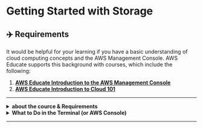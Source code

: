 # Getting Started with Storage

## ✈️ Requirements

It would be helpful for your learning if you have a basic understanding of cloud computing concepts and the AWS Management Console. AWS Educate supports this background with courses, which include the following:

1. [**AWS Educate Introduction to the AWS Management Console**](../03_Introduction%20to%20the%20AWS%20Management%20Console/readme.md)
2. [**AWS Educate Introduction to Cloud 101**](../01_Introduction%20to%20Cloud%20101/readme.md)

---

<details>	
          <summary><b>about the cource & Requirements</b></summary>
<div>
🚥🚥🚥🚥🚥🚥🚥🚥🚥🚥
  
When you consider running your workloads on Amazon Web Services (AWS), you might first consider your storage options. AWS storage provides the services that you need to build the storage solution that’s right for your business. You will review the primary storage types and the differences between them. You will also learn how to identify the right solution in the cloud based on your requirements. 

You will then focus on Amazon Simple Storage Service (Amazon S3), an object storage service that offers industry-leading scalability, data availability, security, and performance.  Customers of all sizes and industries can use Amazon S3 to store and protect any amount of data for a range of use cases. These use cases include websites, mobile applications, backup and restore, archive, enterprise applications, Internet of Things (IoT) devices, and big data analytics. 

In this course, you acquire the knowledge that you need to start using Amazon S3. You learn about the key elements of Amazon S3 and explore how to configure them. You learn how to upload data to Amazon S3 and what additional AWS services you can use to transfer data to Amazon S3 at scale. You also learn the basic elements of security within Amazon S3. 

## Course Level 
This course is a foundational level course that is written for learners beginning with cloud computing and AWS services. When you start this course, you don’t need to have a deep knowledge of cloud computing. If you have more knowledge of cloud computing, you might still find this course helpful in refreshing your knowledge and practicing your skills. 

It would be helpful for your learning if you have a basic understanding of cloud computing concepts and the AWS Management Console. AWS Educate supports this background with courses, which include the following:

1. AWS Educate Introduction to the AWS Management Console
2. AWS Educate Introduction to Cloud 101

## Objectives
By the end of this course you will be able to do the following:

- Discuss different types of storage solutions and their features and benefits.
- Discuss the features and concepts of Amazon S3.
- Describe Amazon S3 storage classes and associated use cases.
- Discuss how to use Amazon S3 to create a bucket, upload objects, and work with objects.
- Describe Amazon S3 configurations for cost savings and security.
- Identify other AWS storage solutions and their use cases.
- Use Amazon S3 to create a static website.

## Course Layout
This course is self-paced, and you can take it in as many sessions as you would like. You can stop and come back at any time. The course will hold your progress. 

The course is laid out in three main sections.  

1. The first section is the content module. In this section, you will acquire knowledge and skills related to the content. You should expect to spend about 45 minutes on the content. 
2. The second section is the hands-on simulation where you will get to practice your new skills. The simulation is aligned to the content, and you should know everything that you need in order to complete the simulation. Pay special attention to the simulation directions. You should expect to spend about 45 minutes completing the simulation. 
3. The third section is the final assessment. You must pass the final assessment with a score of 70 percent or better to complete the course and earn a badge. You should expect to spend about 20 minutes completing the final assessment. 

## Getting Started Learning Pathway
This course is part of a series of courses designed to give you a solid foundation in cloud computing. Each course focuses on a specific domain of cloud computing.

Though you can take any of the courses at any time, it is suggested that you take the courses in the following order:

1. Getting Started with Storage
2. Getting Started with Compute
3. Getting Started with Networking
4. Getting Started with Databases 
5. Getting Started with Cloud Operations
6. Getting Started with Security
7. Getting Started with Serverless

## How to Get Help
If you need help when you are taking a course, you can get help from the panel on the left side of the Canvas page. The Help icon will direct you to a page that includes helpful material about courses and badges, FAQ, and a link to support requests.

🚥🚥🚥🚥🚥🚥🚥🚥🚥🚥
</div>
</details>

<details>	
          <summary><b>What to Do in the Terminal (or AWS Console)</b></summary>
<div>
🚥🚥🚥🚥🚥🚥🚥🚥🚥🚥
  
This course offers a great opportunity to build a foundational understanding of AWS storage services, particularly **Amazon S3**. Here's how you can approach the practical lab portion step by step, based on the guidelines you've shared:

---

### **What to Expect in the Lab**
1. **Create an Amazon S3 Bucket**  
   - A bucket is where you store your data in Amazon S3. You'll create one and configure its properties.

2. **Upload Objects**  
   - You'll upload files or data into the S3 bucket you create.

3. **Configure Security and Access**  
   - You'll work with permissions to secure your bucket and its contents.

4. **Set Up a Static Website (Optional)**  
   - You might turn your bucket into a static website by enabling a special configuration.

---

### **What to Do in the Terminal (or AWS Console)**
The lab instructions likely include working with the **AWS Management Console** or using **AWS CLI** (Command Line Interface). I'll guide you for both approaches. Let’s begin with CLI.

---

### **1. Create an Amazon S3 Bucket**
**Command:**
```bash
aws s3 mb s3://your-bucket-name --region your-region
```

**Explanation:**
- Replace `your-bucket-name` with a unique name (e.g., `my-first-s3-bucket`).
- Replace `your-region` with the AWS region where you want to create the bucket (e.g., `us-east-1`).

Example:
```bash
aws s3 mb s3://my-first-s3-bucket --region us-east-1
```

This creates an S3 bucket in the specified region.

---

### **2. Upload an Object**
**Command:**
```bash
aws s3 cp /path/to/your/file.txt s3://your-bucket-name/
```

**Explanation:**
- Replace `/path/to/your/file.txt` with the path to a file on your local machine.
- Replace `your-bucket-name` with your S3 bucket's name.

Example:
```bash
aws s3 cp my-file.txt s3://my-first-s3-bucket/
```

This uploads the file `my-file.txt` to your bucket.

---

### **3. List Objects in the Bucket**
**Command:**
```bash
aws s3 ls s3://your-bucket-name/
```

**Explanation:**
- This command lists all objects in the specified bucket.

Example Output:
```plaintext
2024-12-13 12:00:00       12345 my-file.txt
```

---

### **4. Secure Your Bucket**
Use **Bucket Policies** to control access. Here's an example policy that makes the bucket read-only:

**Command:**
```bash
aws s3api put-bucket-policy --bucket your-bucket-name --policy file://policy.json
```

**Explanation:**
1. Create a file named `policy.json` with the following content:
    ```json
    {
        "Version": "2012-10-17",
        "Statement": [
            {
                "Effect": "Allow",
                "Principal": "*",
                "Action": "s3:GetObject",
                "Resource": "arn:aws:s3:::your-bucket-name/*"
            }
        ]
    }
    ```
2. Replace `your-bucket-name` with your bucket name.
3. Save the file and run the command above.

This makes the bucket publicly readable. For stricter security, modify the policy to allow access only to specific AWS accounts or users.

---

### **5. (Optional) Host a Static Website**
1. **Enable Static Website Hosting**
   **Command:**
   ```bash
   aws s3 website s3://your-bucket-name/ --index-document index.html --error-document error.html
   ```
   This configures your bucket to serve as a website.

2. **Upload Your Website Files**
   - Ensure you have an `index.html` file and an `error.html` file.
   - Use the `aws s3 cp` command to upload these files to your bucket.

3. **Access the Website**
   - Open the URL: `http://your-bucket-name.s3-website-your-region.amazonaws.com`.

🚥🚥🚥🚥🚥🚥🚥🚥🚥🚥
</div>
</details>

---


